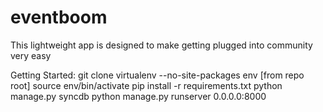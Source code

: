 eventboom
=========

This lightweight app is designed to make getting plugged into community very easy

Getting Started:
git clone
virtualenv --no-site-packages env [from repo root]
source env/bin/activate
pip install -r requirements.txt
python manage.py syncdb
python manage.py runserver 0.0.0.0:8000

